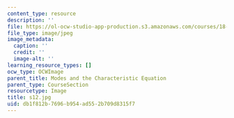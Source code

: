 ```yaml
---
content_type: resource
description: ''
file: https://ol-ocw-studio-app-production.s3.amazonaws.com/courses/18-03sc-differential-equations-fall-2011/db1f812b7696b954ad552b709d8315f7_s12.jpg
file_type: image/jpeg
image_metadata:
  caption: ''
  credit: ''
  image-alt: ''
learning_resource_types: []
ocw_type: OCWImage
parent_title: Modes and the Characteristic Equation
parent_type: CourseSection
resourcetype: Image
title: s12.jpg
uid: db1f812b-7696-b954-ad55-2b709d8315f7
---
```

